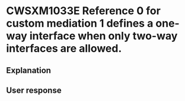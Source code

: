 # CWSXM1033E Reference 0 for custom mediation 1 defines a one-way interface when only two-way interfaces are allowed.

## Explanation

## User response
